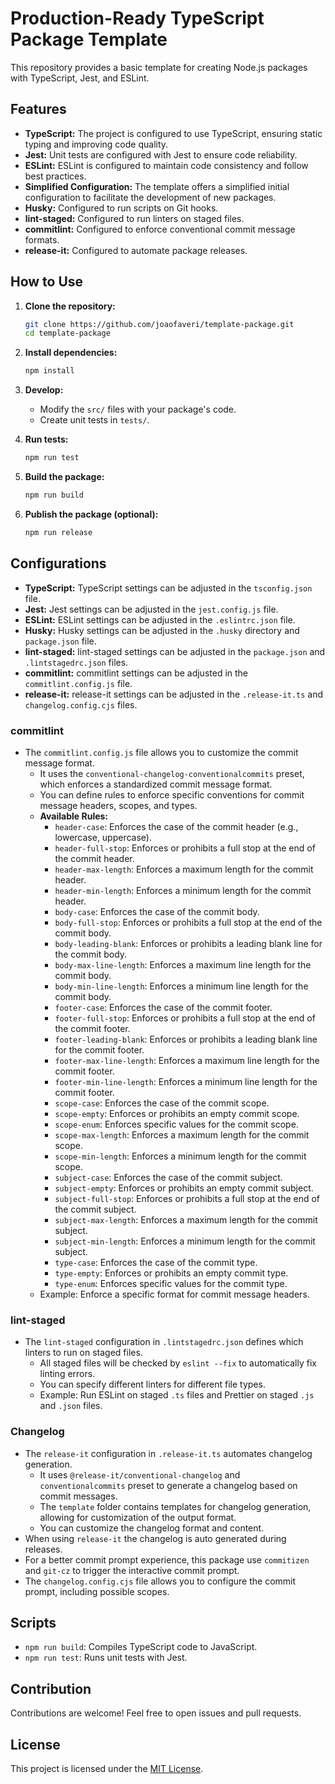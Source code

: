# Production-Ready TypeScript Package Template

This repository provides a basic template for creating Node.js packages with TypeScript, Jest, and ESLint.

## Features

* **TypeScript:** The project is configured to use TypeScript, ensuring static typing and improving code quality.
* **Jest:** Unit tests are configured with Jest to ensure code reliability.
* **ESLint:** ESLint is configured to maintain code consistency and follow best practices.
* **Simplified Configuration:** The template offers a simplified initial configuration to facilitate the development of new packages.
* **Husky:** Configured to run scripts on Git hooks.
* **lint-staged:** Configured to run linters on staged files.
* **commitlint:** Configured to enforce conventional commit message formats.
* **release-it:** Configured to automate package releases.

## How to Use

1.  **Clone the repository:**

    ```bash
    git clone https://github.com/joaofaveri/template-package.git
    cd template-package
    ```

2.  **Install dependencies:**

    ```bash
    npm install
    ```

3.  **Develop:**

    * Modify the `src/` files with your package's code.
    * Create unit tests in `tests/`.

4.  **Run tests:**

    ```bash
    npm run test
    ```

5.  **Build the package:**

    ```bash
    npm run build
    ```

6.  **Publish the package (optional):**

    ```bash
    npm run release
    ```

## Configurations

* **TypeScript:** TypeScript settings can be adjusted in the `tsconfig.json` file.
* **Jest:** Jest settings can be adjusted in the `jest.config.js` file.
* **ESLint:** ESLint settings can be adjusted in the `.eslintrc.json` file.
* **Husky:** Husky settings can be adjusted in the `.husky` directory and `package.json` file.
* **lint-staged:** lint-staged settings can be adjusted in the `package.json` and `.lintstagedrc.json` files.
* **commitlint:** commitlint settings can be adjusted in the `commitlint.config.js` file.
* **release-it:** release-it settings can be adjusted in the `.release-it.ts` and `changelog.config.cjs` files.

### commitlint

* The `commitlint.config.js` file allows you to customize the commit message format.
    * It uses the `conventional-changelog-conventionalcommits` preset, which enforces a standardized commit message format.
    * You can define rules to enforce specific conventions for commit message headers, scopes, and types.
    * **Available Rules:**
        * `header-case`: Enforces the case of the commit header (e.g., lowercase, uppercase).
        * `header-full-stop`: Enforces or prohibits a full stop at the end of the commit header.
        * `header-max-length`: Enforces a maximum length for the commit header.
        * `header-min-length`: Enforces a minimum length for the commit header.
        * `body-case`: Enforces the case of the commit body.
        * `body-full-stop`: Enforces or prohibits a full stop at the end of the commit body.
        * `body-leading-blank`: Enforces or prohibits a leading blank line for the commit body.
        * `body-max-line-length`: Enforces a maximum line length for the commit body.
        * `body-min-line-length`: Enforces a minimum line length for the commit body.
        * `footer-case`: Enforces the case of the commit footer.
        * `footer-full-stop`: Enforces or prohibits a full stop at the end of the commit footer.
        * `footer-leading-blank`: Enforces or prohibits a leading blank line for the commit footer.
        * `footer-max-line-length`: Enforces a maximum line length for the commit footer.
        * `footer-min-line-length`: Enforces a minimum line length for the commit footer.
        * `scope-case`: Enforces the case of the commit scope.
        * `scope-empty`: Enforces or prohibits an empty commit scope.
        * `scope-enum`: Enforces specific values for the commit scope.
        * `scope-max-length`: Enforces a maximum length for the commit scope.
        * `scope-min-length`: Enforces a minimum length for the commit scope.
        * `subject-case`: Enforces the case of the commit subject.
        * `subject-empty`: Enforces or prohibits an empty commit subject.
        * `subject-full-stop`: Enforces or prohibits a full stop at the end of the commit subject.
        * `subject-max-length`: Enforces a maximum length for the commit subject.
        * `subject-min-length`: Enforces a minimum length for the commit subject.
        * `type-case`: Enforces the case of the commit type.
        * `type-empty`: Enforces or prohibits an empty commit type.
        * `type-enum`: Enforces specific values for the commit type.
    * Example: Enforce a specific format for commit message headers.

### lint-staged

* The `lint-staged` configuration in `.lintstagedrc.json` defines which linters to run on staged files.
    * All staged files will be checked by `eslint --fix` to automatically fix linting errors.
    * You can specify different linters for different file types.
    * Example: Run ESLint on staged `.ts` files and Prettier on staged `.js` and `.json` files.

### Changelog

* The `release-it` configuration in `.release-it.ts` automates changelog generation.
    * It uses `@release-it/conventional-changelog` and `conventionalcommits` preset to generate a changelog based on commit messages.
    * The `template` folder contains templates for changelog generation, allowing for customization of the output format.
    * You can customize the changelog format and content.
* When using `release-it` the changelog is auto generated during releases.
* For a better commit prompt experience, this package use `commitizen` and `git-cz` to trigger the interactive commit prompt.
* The `changelog.config.cjs` file allows you to configure the commit prompt, including possible scopes.

## Scripts

* `npm run build`: Compiles TypeScript code to JavaScript.
* `npm run test`: Runs unit tests with Jest.

## Contribution

Contributions are welcome! Feel free to open issues and pull requests.

## License

This project is licensed under the [MIT License](LICENSE).